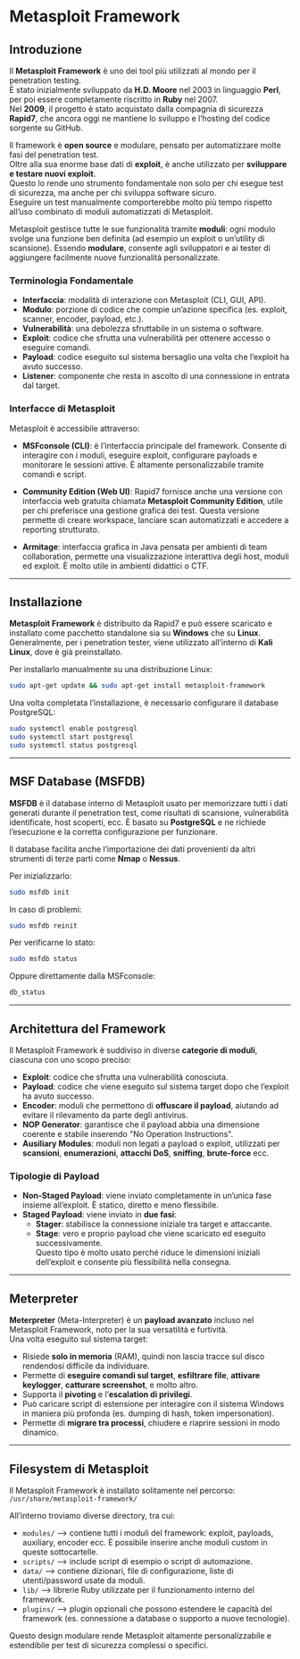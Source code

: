 # Metasploit Framework

## Introduzione

Il **Metasploit Framework** è uno dei tool più utilizzati al mondo per il penetration testing. <br>
È stato inizialmente sviluppato da **H.D. Moore** nel 2003 in linguaggio **Perl**, per poi essere completamente riscritto in **Ruby** nel 2007. <br>
Nel **2009**, il progetto è stato acquistato dalla compagnia di sicurezza **Rapid7**, che ancora oggi ne mantiene lo sviluppo e l’hosting del codice sorgente su GitHub. <br>

Il framework è **open source** e modulare, pensato per automatizzare molte fasi del penetration test. <br>
Oltre alla sua enorme base dati di **exploit**, è anche utilizzato per **sviluppare e testare nuovi exploit**. <br>
Questo lo rende uno strumento fondamentale non solo per chi esegue test di sicurezza, ma anche per chi sviluppa software sicuro. <br>
Eseguire un test manualmente comporterebbe molto più tempo rispetto all’uso combinato di moduli automatizzati di Metasploit. <br>

Metasploit gestisce tutte le sue funzionalità tramite **moduli**: ogni modulo svolge una funzione ben definita (ad esempio un exploit o un’utility di scansione). Essendo **modulare**, consente agli sviluppatori e ai tester di aggiungere facilmente nuove funzionalità personalizzate. <br>

### Terminologia Fondamentale

- **Interfaccia**: modalità di interazione con Metasploit (CLI, GUI, API). <br>
- **Modulo**: porzione di codice che compie un’azione specifica (es. exploit, scanner, encoder, payload, etc.). <br>
- **Vulnerabilità**: una debolezza sfruttabile in un sistema o software. <br>
- **Exploit**: codice che sfrutta una vulnerabilità per ottenere accesso o eseguire comandi. <br>
- **Payload**: codice eseguito sul sistema bersaglio una volta che l’exploit ha avuto successo. <br>
- **Listener**: componente che resta in ascolto di una connessione in entrata dal target. <br>

### Interfacce di Metasploit

Metasploit è accessibile attraverso:

- **MSFconsole (CLI)**: è l’interfaccia principale del framework. Consente di interagire con i moduli, eseguire exploit, configurare payloads e monitorare le sessioni attive. È altamente personalizzabile tramite comandi e script. <br>

- **Community Edition (Web UI)**: Rapid7 fornisce anche una versione con interfaccia web gratuita chiamata **Metasploit Community Edition**, utile per chi preferisce una gestione grafica dei test. Questa versione permette di creare workspace, lanciare scan automatizzati e accedere a reporting strutturato. <br>

- **Armitage**: interfaccia grafica in Java pensata per ambienti di team collaboration, permette una visualizzazione interattiva degli host, moduli ed exploit. È molto utile in ambienti didattici o CTF. <br>

---

## Installazione

**Metasploit Framework** è distribuito da Rapid7 e può essere scaricato e installato come pacchetto standalone sia su **Windows** che su **Linux**. 
Generalmente, per i penetration tester, viene utilizzato all’interno di **Kali Linux**, dove è già preinstallato. 

Per installarlo manualmente su una distribuzione Linux:
```bash
sudo apt-get update && sudo apt-get install metasploit-framework
```

Una volta completata l’installazione, è necessario configurare il database PostgreSQL:
```bash
sudo systemctl enable postgresql
sudo systemctl start postgresql
sudo systemctl status postgresql
```

---

## MSF Database (MSFDB)

**MSFDB** è il database interno di Metasploit usato per memorizzare tutti i dati generati durante il penetration test, come risultati di scansione, vulnerabilità identificate, host scoperti, ecc. 
È basato su **PostgreSQL** e ne richiede l’esecuzione e la corretta configurazione per funzionare. 

Il database facilita anche l’importazione dei dati provenienti da altri strumenti di terze parti come **Nmap** o **Nessus**.

Per inizializzarlo:
```bash
sudo msfdb init
```
In caso di problemi:
```bash
sudo msfdb reinit
```
Per verificarne lo stato:
```bash
sudo msfdb status
```
Oppure direttamente dalla MSFconsole:
```bash
db_status
```

---

## Architettura del Framework

Il Metasploit Framework è suddiviso in diverse **categorie di moduli**, ciascuna con uno scopo preciso:

- **Exploit**: codice che sfrutta una vulnerabilità conosciuta. <br>
- **Payload**: codice che viene eseguito sul sistema target dopo che l’exploit ha avuto successo. <br>
- **Encoder**: moduli che permettono di **offuscare il payload**, aiutando ad evitare il rilevamento da parte degli antivirus. <br>
- **NOP Generator**: garantisce che il payload abbia una dimensione coerente e stabile inserendo "No Operation Instructions". <br>
- **Ausiliary Modules**: moduli non legati a payload o exploit, utilizzati per **scansioni**, **enumerazioni**, **attacchi DoS**, **sniffing**, **brute-force** ecc. <br>

### Tipologie di Payload

- **Non-Staged Payload**: viene inviato completamente in un’unica fase insieme all’exploit. È statico, diretto e meno flessibile. <br>
- **Staged Payload**: viene inviato in **due fasi**:
  - **Stager**: stabilisce la connessione iniziale tra target e attaccante. <br>
  - **Stage**: vero e proprio payload che viene scaricato ed eseguito successivamente. <br>
Questo tipo è molto usato perché riduce le dimensioni iniziali dell’exploit e consente più flessibilità nella consegna. <br>

---

## Meterpreter

**Meterpreter** (Meta-Interpreter) è un **payload avanzato** incluso nel Metasploit Framework, noto per la sua versatilità e furtività. <br>
Una volta eseguito sul sistema target:

- Risiede **solo in memoria** (RAM), quindi non lascia tracce sul disco rendendosi difficile da individuare. <br>
- Permette di **eseguire comandi sul target**, **esfiltrare file**, **attivare keylogger**, **catturare screenshot**, e molto altro. <br>
- Supporta il **pivoting** e l’**escalation di privilegi**. <br>
- Può caricare script di estensione per interagire con il sistema Windows in maniera più profonda (es. dumping di hash, token impersonation). <br>
- Permette di **migrare tra processi**, chiudere e riaprire sessioni in modo dinamico. <br>

---

## Filesystem di Metasploit

Il Metasploit Framework è installato solitamente nel percorso: `/usr/share/metasploit-framework/`

All’interno troviamo diverse directory, tra cui:

- `modules/` ⟶ contiene tutti i moduli del framework: exploit, payloads, auxiliary, encoder ecc. È possibile inserire anche moduli custom in queste sottocartelle. <br>
- `scripts/` ⟶ include script di esempio o script di automazione. <br>
- `data/` ⟶ contiene dizionari, file di configurazione, liste di utenti/password usate da moduli. <br>
- `lib/` ⟶ librerie Ruby utilizzate per il funzionamento interno del framework. <br>
- `plugins/` ⟶ plugin opzionali che possono estendere le capacità del framework (es. connessione a database o supporto a nuove tecnologie). <br>

Questo design modulare rende Metasploit altamente personalizzabile e estendibile per test di sicurezza complessi o specifici.
